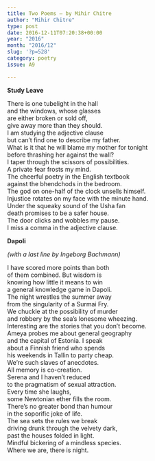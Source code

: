 ```yaml
---
title: Two Poems – by Mihir Chitre
author: "Mihir Chitre"
type: post
date: 2016-12-11T07:20:38+00:00
year: "2016"
month: "2016/12"
slug: '?p=528'
category: poetry
issue: A9

---
```

**Study Leave**

There is one tubelight in the hall  
and the windows, whose glasses  
are either broken or sold off,  
give away more than they should.  
I am studying the adjective clause  
but can&#8217;t find one to describe my father.  
What is it that he will blame my mother for tonight  
before thrashing her against the wall?  
I taper through the scissors of possibilities.  
A private fear frosts my mind.  
The cheerful poetry in the English textbook  
against the bhendchods in the bedroom.  
The god on one-half of the clock unsells himself.  
Injustice rotates on my face with the minute hand.  
Under the squeaky sound of the Usha fan  
death promises to be a safer house.  
The door clicks and wobbles my pause.  
I miss a comma in the adjective clause.

**Dapoli**

_(with a last line by Ingeborg Bachmann)_

I have scored more points than both  
of them combined. But wisdom is  
knowing how little it means to win  
a general knowledge game in Dapoli.  
The night wrestles the summer away  
from the singularity of a Surmai Fry.  
We chuckle at the possibility of murder  
and robbery by the sea&#8217;s lonesome wheezing.  
Interesting are the stories that you don&#8217;t become.  
Ameya probes me about general geography  
and the capital of Estonia. I speak  
about a Finnish friend who spends  
his weekends in Tallin to party cheap.  
We&#8217;re such slaves of anecdotes.  
All memory is co-creation.  
Serena and I haven&#8217;t reduced  
to the pragmatism of sexual attraction.  
Every time she laughs,  
some Newtonian ether fills the room.  
There&#8217;s no greater bond than humour  
in the soporific joke of life.  
The sea sets the rules we break  
driving drunk through the velvety dark,  
past the houses folded in light.  
Mindful bickering of a mindless species.  
Where we are, there is night.
